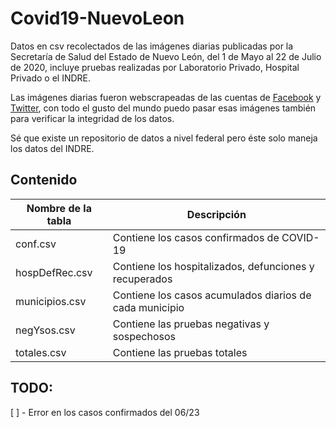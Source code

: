 # Covid19-NuevoLeon
Datos en csv recolectados de las imágenes diarias publicadas por la Secretaría de Salud del Estado de Nuevo León, del 1 de Mayo al 22 de Julio de 2020, incluye pruebas realizadas por Laboratorio Privado, Hospital Privado o el INDRE.

Las imágenes diarias fueron webscrapeadas de las cuentas de [Facebook](https://www.facebook.com/SecretariaSaludNL/photos/?ref=page_internal) y [Twitter](https://twitter.com/NlSalud/media), con todo el gusto del mundo puedo pasar esas imágenes también para verificar la integridad de los datos.

Sé que existe un repositorio de datos a nivel federal pero éste solo maneja los datos del INDRE.

## Contenido
| Nombre de la tabla | Descripción                                             |
|--------------------|---------------------------------------------------------|
| conf.csv           | Contiene los casos confirmados de COVID-19              |
| hospDefRec.csv     | Contiene los hospitalizados, defunciones y recuperados  |
| municipios.csv     | Contiene los casos acumulados diarios de cada municipio |
| negYsos.csv        | Contiene las pruebas negativas y sospechosos            |
| totales.csv        | Contiene las pruebas totales                            |


## TODO:
[ ] - Error en los casos confirmados del 06/23
